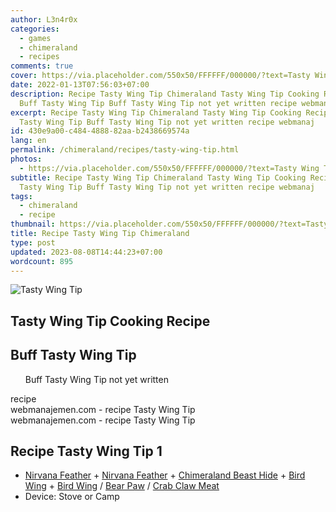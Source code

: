 ```yaml
---
author: L3n4r0x
categories:
  - games
  - chimeraland
  - recipes
comments: true
cover: https://via.placeholder.com/550x50/FFFFFF/000000/?text=Tasty Wing Tip
date: 2022-01-13T07:56:03+07:00
description: Recipe Tasty Wing Tip Chimeraland Tasty Wing Tip Cooking Recipe
  Buff Tasty Wing Tip Buff Tasty Wing Tip not yet written recipe webmanaj
excerpt: Recipe Tasty Wing Tip Chimeraland Tasty Wing Tip Cooking Recipe Buff
  Tasty Wing Tip Buff Tasty Wing Tip not yet written recipe webmanaj
id: 430e9a00-c484-4888-82aa-b2438669574a
lang: en
permalink: /chimeraland/recipes/tasty-wing-tip.html
photos:
  - https://via.placeholder.com/550x50/FFFFFF/000000/?text=Tasty Wing Tip
subtitle: Recipe Tasty Wing Tip Chimeraland Tasty Wing Tip Cooking Recipe Buff
  Tasty Wing Tip Buff Tasty Wing Tip not yet written recipe webmanaj
tags:
  - chimeraland
  - recipe
thumbnail: https://via.placeholder.com/550x50/FFFFFF/000000/?text=Tasty Wing Tip
title: Recipe Tasty Wing Tip Chimeraland
type: post
updated: 2023-08-08T14:44:23+07:00
wordcount: 895
---
```


<link
  rel="stylesheet"
  href="https://rawcdn.githack.com/dimaslanjaka/Web-Manajemen/870a349/css/bootstrap-5-3-0-alpha3-wrapper.css"
/>
<section id="bootstrap-wrapper">
  <div data-bs-theme="dark">
    <div class="card mb-2">
      <div class="card-body">
        <div class="row g-0">
          <div class="col-sm-4 position-relative mb-2">
            <img
              src="https://via.placeholder.com/600"
              class="card-img fit-cover w-100 h-100"
              alt="Tasty Wing Tip"
              data-fancybox="true"
            />
          </div>
          <div class="col-sm-8 mb-2">
            <div class="card-body">
              <div class="d-flex flex-row align-items-center mb-3">
                <h2 class="fs-5">Tasty Wing Tip Cooking Recipe</h2>
              </div>
              <h2 class="card-title fs-5">Buff Tasty Wing Tip</h2>
              <div class="card-text">
                <ul>
                  Buff Tasty Wing Tip not yet written
                </ul>
              </div>
              <span class="badge rounded-pill">recipe</span>
            </div>
            <div class="card-footer text-end text-muted mt-auto">
              webmanajemen.com - recipe Tasty Wing Tip
            </div>
          </div>
        </div>
      </div>
      <div class="card-footer text-end text-muted">
        webmanajemen.com - recipe Tasty Wing Tip
      </div>
    </div>
    <div class="row mb-2">
      <div class="col-12 col-lg-6 recipe-item mb-2">
        <div class="card">
          <div class="card-body">
            <h2 class="card-title fs-5">Recipe Tasty Wing Tip 1</h2>
            <div class="card-text">
              <ul>
                <li>
                  <a
                    class="text-decoration-none text-primary"
                    href="/chimeraland/materials/nirvana-feather.html"
                    >Nirvana Feather</a
                  ><span> + </span
                  ><a
                    class="text-decoration-none text-primary"
                    href="/chimeraland/materials/nirvana-feather.html"
                    >Nirvana Feather</a
                  ><span> + </span
                  ><a
                    class="text-decoration-none text-primary"
                    href="/chimeraland/materials/chimeraland-beast-hide.html"
                    >Chimeraland Beast Hide</a
                  ><span> + </span
                  ><a
                    class="text-decoration-none text-primary"
                    href="/chimeraland/materials/bird-wing.html"
                    >Bird Wing</a
                  ><span> + </span
                  ><a
                    class="text-decoration-none text-primary"
                    href="/chimeraland/materials/bird-wing.html"
                    >Bird Wing</a
                  ><span> / </span
                  ><a
                    class="text-decoration-none text-primary"
                    href="/chimeraland/materials/bear-paw.html"
                    >Bear Paw</a
                  ><span> / </span
                  ><a
                    class="text-decoration-none text-primary"
                    href="/chimeraland/materials/crab-claw-meat.html"
                    >Crab Claw Meat</a
                  >
                </li>
                <li>Device: Stove or Camp</li>
              </ul>
            </div>
          </div>
        </div>
      </div>
    </div>
  </div>
</section>